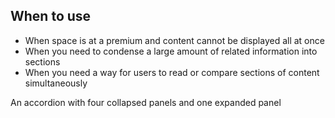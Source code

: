 ## When to use

- When space is at a premium and content cannot be displayed all at once
- When you need to condense a large amount of related information into sections
- When you need a way for users to read or compare sections of content simultaneously

<div id="overview-image-description"
     class="visually-hidden">
  An accordion with four collapsed panels and one expanded panel
</div>
